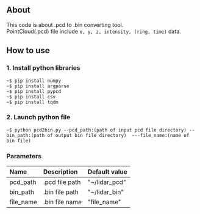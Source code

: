 ## About ##

This code is about .pcd to .bin converting tool.  
PointCloud(.pcd) file include `x, y, z, intensity, (ring, time)` data.  

## How to use ##
### 1. Install python libraries ###
`~$ pip install numpy`  
`~$ pip install argparse`  
`~$ pip install pypcd`  
`~$ pip install csv`  
`~$ pip install tqdm`  

### 2. Launch python file ###
`~$ python pcd2bin.py --pcd_path:(path of input pcd file directory) --bin_path:(path of output bin file directory)  ---file_name:(name of bin file)`

### Parameters ###
|Name|Description|Default value|
|:---|:---|:---|
|pcd_path|.pcd file path|"~/lidar_pcd"|
|bin_path|.bin file path|"~/lidar_bin"|
|file_name|.bin file name|"file_name"|
